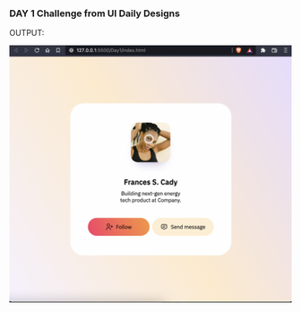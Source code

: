 ### DAY 1 Challenge from UI Daily Designs

OUTPUT:

<code><img src="https://github.com/rahulk31/ui-challenges/blob/main/Day1/assets/day1.png"></code>
 